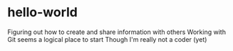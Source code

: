 # hello-world
Figuring out how to create and share information with others
Working with Git seems a logical place to start
Though I'm really not a coder (yet)
